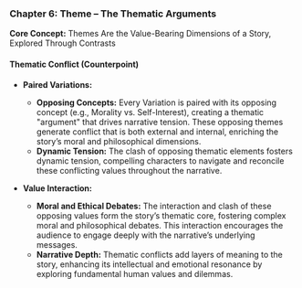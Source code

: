 ### **Chapter 6: Theme – The Thematic Arguments**

**Core Concept:** Themes Are the Value-Bearing Dimensions of a Story, Explored Through Contrasts

#### **Thematic Conflict (Counterpoint)**

- **Paired Variations:**

  - **Opposing Concepts:** Every Variation is paired with its opposing concept (e.g., Morality vs. Self-Interest), creating a thematic "argument" that drives narrative tension. These opposing themes generate conflict that is both external and internal, enriching the story’s moral and philosophical dimensions.
  - **Dynamic Tension:** The clash of opposing thematic elements fosters dynamic tension, compelling characters to navigate and reconcile these conflicting values throughout the narrative.

- **Value Interaction:**
  - **Moral and Ethical Debates:** The interaction and clash of these opposing values form the story’s thematic core, fostering complex moral and philosophical debates. This interaction encourages the audience to engage deeply with the narrative’s underlying messages.
  - **Narrative Depth:** Thematic conflicts add layers of meaning to the story, enhancing its intellectual and emotional resonance by exploring fundamental human values and dilemmas.
